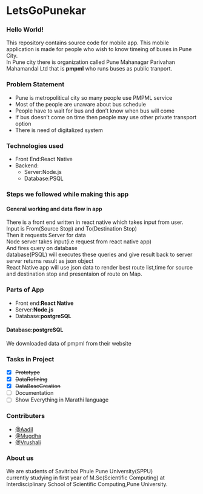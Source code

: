 # LetsGoPunekar
<h3>Hello World!</h3>

This repository contains source code for mobile app.
This mobile application is made for people who
wish to know  timeing of buses in Pune City.</br>In Pune city there is organization called Pune Mahanagar Parivahan Mahamandal Ltd that is **pmpml** who runs buses as public tranport.

### Problem Statement
* Pune is metropolitical city so many
people use PMPML service
* Most of the people are unaware about
bus schedule
* People have to wait for bus and don’t
know when bus will come
* If bus doesn’t come on time then
people may use other private transport
option
* There is need of digitalized system

### Technologies used
- Front End:React Native
- Backend:
  - Server:Node.js
  - Database:PSQL

### Steps we followed while making this app

#### General working and data flow in app
There is a front end written in react native which takes input from user.</br>
Input is From(Source Stop) and To(Destination Stop)</br>
Then it requests Server for data</br>
Node server takes input(i.e request from react native app)</br>
And fires query on database</br>
database(PSQL) will executes these queries and give result back to server</br>
server returns result as json object</br>
React Native app will use json data to render best route list,time for source and destination stop and presentaion of route on Map.

### Parts of App
* Front end:**React Native**
* Server:**Node.js**
* Database:**postgreSQL**

#### Database:**postgreSQL**
We downloaded data of pmpml from their website


###  Tasks in Project
- [x] ~~Prototype~~
- [x] ~~DataRefining~~ 
- [x] ~~DataBaseCreation~~
- [ ] Documentation
- [ ] Show Everything in Marathi language
### Contributers
* [@Aadil](https://github.com/Aadil009)
* [@Mugdha](https://github.com/mugs912)
* [@Vrushali](https://github.com/vrushali-d)

### About us
We are students of Savitribai Phule Pune University(SPPU)</br>
currently studying in first year of M.Sc(Scientific Computing) at</br>
Interdisciplinary School of Scientific Computing,Pune University.
